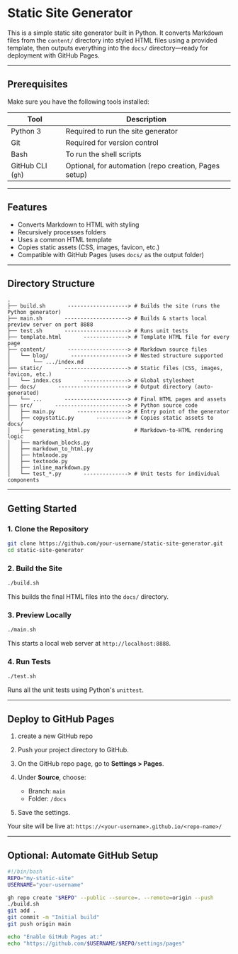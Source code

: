 # Static Site Generator

This is a simple static site generator built in Python. It converts Markdown files from the `content/` directory into styled HTML files using a provided template, then outputs everything into the `docs/` directory—ready for deployment with GitHub Pages.

---

## Prerequisites

Make sure you have the following tools installed:

| Tool              | Description                                           |
| ----------------- | ----------------------------------------------------- |
| Python 3          | Required to run the site generator                    |
| Git               | Required for version control                          |
| Bash              | To run the shell scripts                              |
| GitHub CLI (`gh`) | Optional, for automation (repo creation, Pages setup) |

---

## Features

* Converts Markdown to HTML with styling
* Recursively processes folders
* Uses a common HTML template
* Copies static assets (CSS, images, favicon, etc.)
* Compatible with GitHub Pages (uses `docs/` as the output folder)

---

## Directory Structure

```text
.
├── build.sh       -------------------> # Builds the site (runs the Python generator)
├── main.sh       --------------------> # Builds & starts local preview server on port 8888
├── test.sh       --------------------> # Runs unit tests
├── template.html       --------------> # Template HTML file for every page
├── content/       -------------------> # Markdown source files
│   └── blog/       ------------------> # Nested structure supported
│       └── .../index.md
├── static/       --------------------> # Static files (CSS, images, favicon, etc.)
│   └── index.css       --------------> # Global stylesheet
├── docs/       ----------------------> # Output directory (auto-generated)
│   └── ...       --------------------> # Final HTML pages and assets
├── src/       -----------------------> # Python source code
│   ├── main.py       ----------------> # Entry point of the generator
│   ├── copystatic.py       ----------> # Copies static assets to docs/
│   ├── generating_html.py              # Markdown-to-HTML rendering logic
│   ├── markdown_blocks.py
│   ├── markdown_to_html.py
│   ├── htmlnode.py
│   ├── textnode.py
│   ├── inline_markdown.py
│   └── test_*.py       --------------> # Unit tests for individual components
```

---

## Getting Started

### 1. Clone the Repository

```bash
git clone https://github.com/your-username/static-site-generator.git
cd static-site-generator
```

### 2. Build the Site

```bash
./build.sh
```

This builds the final HTML files into the `docs/` directory.

### 3. Preview Locally

```bash
./main.sh
```

This starts a local web server at `http://localhost:8888`.

### 4. Run Tests

```bash
./test.sh
```

Runs all the unit tests using Python's `unittest`.

---

## Deploy to GitHub Pages

1. create a new GitHub repo
2. Push your project directory to GitHub.
3. On the GitHub repo page, go to **Settings > Pages**.
4. Under **Source**, choose:

   * Branch: `main`
   * Folder: `/docs`
5. Save the settings.

Your site will be live at:
`https://<your-username>.github.io/<repo-name>/`

---

## Optional: Automate GitHub Setup

```bash
#!/bin/bash
REPO="my-static-site"
USERNAME="your-username"

gh repo create "$REPO" --public --source=. --remote=origin --push
./build.sh
git add .
git commit -m "Initial build"
git push origin main

echo "Enable GitHub Pages at:"
echo "https://github.com/$USERNAME/$REPO/settings/pages"
```
